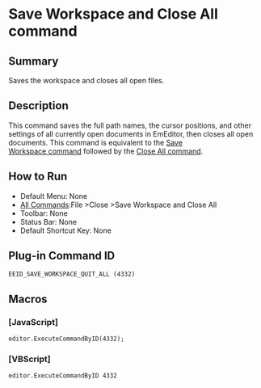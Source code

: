 # Save Workspace and Close All command

## Summary

Saves the workspace and closes all open files.

## Description

This command saves the full path names, the cursor positions, and other
settings of all currently open documents in EmEditor, then closes all open
documents. This command is equivalent to the [Save \
Workspace command](save_workspace) followed by the [Close All command](exit_all).

## How to Run

- Default Menu: None
- [All Commands](../tools/all_commands):File \>Close
\>Save Workspace and Close All
- Toolbar: None
- Status Bar: None
- Default Shortcut Key: None

## Plug-in Command ID

```
EEID_SAVE_WORKSPACE_QUIT_ALL (4332)```

## Macros

### \[JavaScript\]

```
editor.ExecuteCommandByID(4332);
```

### \[VBScript\]

```
editor.ExecuteCommandByID 4332
```
